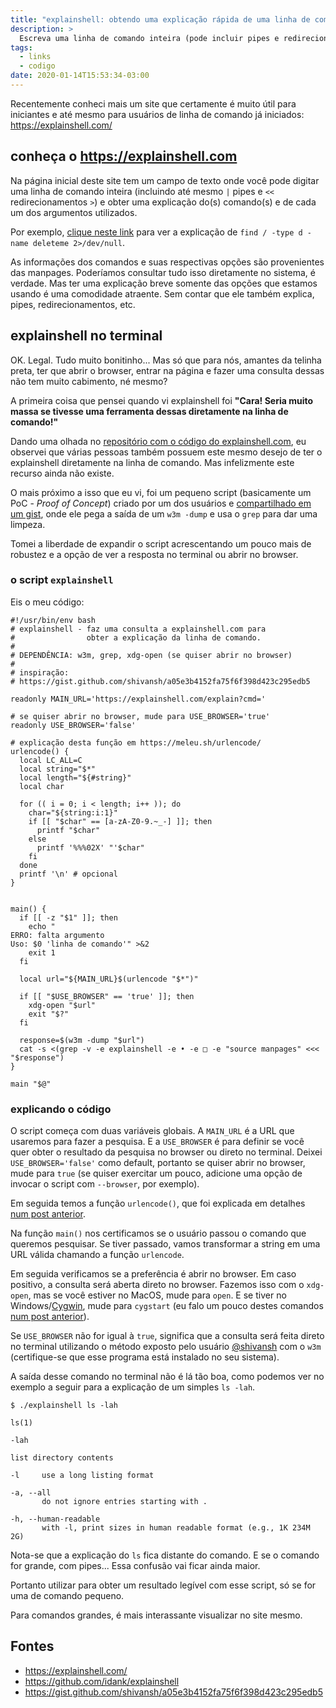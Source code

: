 ```yaml
---
title: "explainshell: obtendo uma explicação rápida de uma linha de comando e cada um dos seus argumentos"
description: >
  Escreva uma linha de comando inteira (pode incluir pipes e redirecionamentos) e veja uma explicação de cada comando e cada um de seus argumentos.
tags:
  - links
  - codigo
date: 2020-01-14T15:53:34-03:00
---
```


Recentemente conheci mais um site que certamente é muito útil para iniciantes e até mesmo para usuários de linha de comando já iniciados: https://explainshell.com/

## conheça o https://explainshell.com

Na página inicial deste site tem um campo de texto onde você pode digitar uma linha de comando inteira (incluindo até mesmo `|` pipes e `<<` redirecionamentos `>`) e obter uma explicação do(s) comando(s) e de cada um dos argumentos utilizados.

Por exemplo, [clique neste link](https://explainshell.com/explain?cmd=find+%2F+-type+d+-name+deleteme+2%3E%2Fdev%2Fnull) para ver a explicação de `find / -type d -name deleteme 2>/dev/null`.

As informações dos comandos e suas respectivas opções são provenientes das manpages. Poderíamos consultar tudo isso diretamente no sistema, é verdade. Mas ter uma explicação breve somente das opções que estamos usando é uma comodidade atraente. Sem contar que ele também explica, pipes, redirecionamentos, etc.


## explainshell no terminal

OK. Legal. Tudo muito bonitinho... Mas só que para nós, amantes da telinha preta, ter que abrir o browser, entrar na página e fazer uma consulta dessas não tem muito cabimento, né mesmo?

A primeira coisa que pensei quando vi explainshell foi **"Cara! Seria muito massa se tivesse uma ferramenta dessas diretamente na linha de comando!"**

Dando uma olhada no [repositório com o código do explainshell.com](https://github.com/idank/explainshell), eu observei que várias pessoas também possuem este mesmo desejo de ter o explainshell diretamente na linha de comando. Mas infelizmente este recurso ainda não existe.

O mais próximo a isso que eu vi, foi um pequeno script (basicamente um PoC - _Proof of Concept_) criado por um dos usuários e [compartilhado em um gist](https://gist.github.com/shivansh/a05e3b4152fa75f6f398d423c295edb5), onde ele pega a saída de um `w3m -dump` e usa o `grep` para dar uma limpeza.

Tomei a liberdade de expandir o script acrescentando um pouco mais de robustez e a opção de ver a resposta no terminal ou abrir no browser.


### o script `explainshell`

Eis o meu código:

```
#!/usr/bin/env bash
# explainshell - faz uma consulta a explainshell.com para
#                obter a explicação da linha de comando.
#
# DEPENDÊNCIA: w3m, grep, xdg-open (se quiser abrir no browser)
#
# inspiração:
# https://gist.github.com/shivansh/a05e3b4152fa75f6f398d423c295edb5

readonly MAIN_URL='https://explainshell.com/explain?cmd='

# se quiser abrir no browser, mude para USE_BROWSER='true'
readonly USE_BROWSER='false'

# explicação desta função em https://meleu.sh/urlencode/
urlencode() {
  local LC_ALL=C
  local string="$*"
  local length="${#string}"
  local char

  for (( i = 0; i < length; i++ )); do
    char="${string:i:1}"
    if [[ "$char" == [a-zA-Z0-9.~_-] ]]; then
      printf "$char" 
    else
      printf '%%%02X' "'$char" 
    fi
  done
  printf '\n' # opcional
}


main() {
  if [[ -z "$1" ]]; then
    echo "
ERRO: falta argumento
Uso: $0 'linha de comando'" >&2
    exit 1
  fi

  local url="${MAIN_URL}$(urlencode "$*")"

  if [[ "$USE_BROWSER" == 'true' ]]; then
    xdg-open "$url"
    exit "$?"
  fi

  response=$(w3m -dump "$url")
  cat -s <(grep -v -e explainshell -e • -e □ -e "source manpages" <<< "$response")
}

main "$@"
```

### explicando o código

O script começa com duas variáveis globais. A `MAIN_URL` é a URL que usaremos para fazer a pesquisa. E a `USE_BROWSER` é para definir se você quer obter o resultado da pesquisa no browser ou direto no terminal. Deixei `USE_BROWSER='false'` como default, portanto se quiser abrir no browser, mude para `true` (se quiser exercitar um pouco, adicione uma opção de invocar o script com `--browser`, por exemplo).

Em seguida temos a função `urlencode()`, que foi explicada em detalhes [num post anterior](http://meleu.sh/urlencode).

Na função `main()` nos certificamos se o usuário passou o comando que queremos pesquisar. Se tiver passado, vamos transformar a string em uma URL válida chamando a função `urlencode`.

Em seguida verificamos se a preferência é abrir no browser. Em caso positivo, a consulta será aberta direto no browser. Fazemos isso com o `xdg-open`, mas se você estiver no MacOS, mude para `open`. E se tiver no Windows/[Cygwin](https://cygwin.com), mude para `cygstart` (eu falo um pouco destes comandos [num post anterior](http://meleu.sh/abrir-qualquer-arquivo/)).

Se `USE_BROWSER` não for igual à `true`, significa que a consulta será feita direto no terminal utilizando o método exposto pelo usuário [@shivansh](https://gist.github.com/shivansh/a05e3b4152fa75f6f398d423c295edb5) com o `w3m` (certifique-se que esse programa está instalado no seu sistema).


A saída desse comando no terminal não é lá tão boa, como podemos ver no exemplo a seguir para a explicação de um simples `ls -lah`.

```shell-session
$ ./explainshell ls -lah

ls(1)

-lah

list directory contents

-l     use a long listing format

-a, --all
       do not ignore entries starting with .

-h, --human-readable
       with -l, print sizes in human readable format (e.g., 1K 234M 2G)

```

Nota-se que a explicação do `ls` fica distante do comando. E se o comando for grande, com pipes... Essa confusão vai ficar ainda maior.

Portanto utilizar para obter um resultado legível com esse script, só se for uma de comando pequeno.

Para comandos grandes, é mais interassante visualizar no site mesmo.


## Fontes

- https://explainshell.com/
- https://github.com/idank/explainshell
- https://gist.github.com/shivansh/a05e3b4152fa75f6f398d423c295edb5
